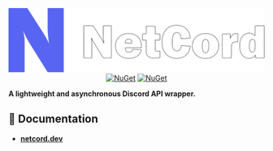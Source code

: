 <p align="center">
    <img src="Resources/Logo/png/BigOutline.png" alt="Logo">
    <a href="https://www.nuget.org/packages/NetCord"><img src="https://img.shields.io/nuget/v/NetCord?color=5865F2&logo=nuget&label=NetCord" alt="NuGet"></a>
    <a href="https://www.nuget.org/packages/NetCord.Services"><img src="https://img.shields.io/nuget/v/NetCord.Services?color=5865F2&logo=nuget&label=NetCord.Services" alt="NuGet"></a>
</p>

**A lightweight and asynchronous Discord API wrapper.**

## 📄 Documentation

- **[netcord.dev](https://netcord.dev)**
